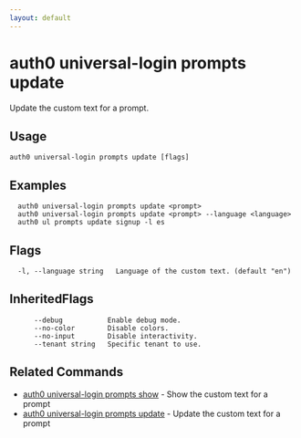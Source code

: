 ```yaml
---
layout: default
---
```

# auth0 universal-login prompts update

Update the custom text for a prompt.

## Usage
```
auth0 universal-login prompts update [flags]
```

## Examples

```
  auth0 universal-login prompts update <prompt>
  auth0 universal-login prompts update <prompt> --language <language>
  auth0 ul prompts update signup -l es
```


## Flags

```
  -l, --language string   Language of the custom text. (default "en")
```


## InheritedFlags

```
      --debug           Enable debug mode.
      --no-color        Disable colors.
      --no-input        Disable interactivity.
      --tenant string   Specific tenant to use.
```


## Related Commands

- [auth0 universal-login prompts show](auth0_universal-login_prompts_show.md) - Show the custom text for a prompt
- [auth0 universal-login prompts update](auth0_universal-login_prompts_update.md) - Update the custom text for a prompt


